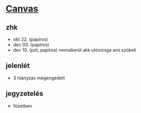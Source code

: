 # [Canvas](https://canvas.elte.hu/courses/57272)

## zhk

- okt 22. (papíros)
- dec 03. (papíros)
- dec 10. (pót, papíros)
  nemsikerül akk utóvizsga ami szóbeli

## jelenlét

- 3 hiányzás megengedett

## jegyzetelés

- füzetben
